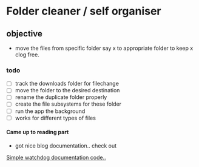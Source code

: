 # Folder cleaner / self organiser

## objective
-  move the files from specific folder say x to appropriate folder to keep x clog free.

### todo
- [ ] track the downloads folder for filechange
- [ ] move the folder to the desired destination
- [ ] rename the duplicate folder properly
- [ ] create the file subsystems for these folder
- [ ] run the app the background
- [ ] works for different types of files

#### Came up to reading part
- got nice blog documentation.. check out
<a href = "https://www.michaelcho.me/article/using-pythons-watchdog-to-monitor-changes-to-a-directory">
    Simple watchdog documentation code..
</a>